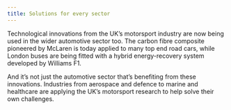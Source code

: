 ```yaml
---
title: Solutions for every sector
---
```


Technological innovations from the UK’s motorsport industry are now being used in the wider automotive sector too. The carbon fibre composite pioneered by McLaren is today applied to many top end road cars, while London buses are being fitted with a hybrid energy-recovery system developed by Williams F1. 
 
And it’s not just the automotive sector that’s benefiting from these innovations. Industries from aerospace and defence to marine and healthcare are applying the UK’s motorsport research to help solve their own challenges. 